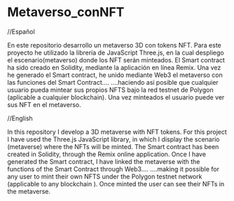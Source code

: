 # Metaverso_conNFT
//Español

En este repositorio desarrollo un metaverso 3D con tokens NFT. 
Para este proyecto he utilizado la librería de JavaScript Three.js, en la cual despliego el escenario(metaverso) donde los NFT serán minteados. 
El Smart contract ha sido creado en Solidity, mediante la aplicación en línea Remix. 
Una vez he generado el Smart contract, he unido mediante Web3 el metaverso con las funciones del Smart Contract....
....haciendo así posible que cualquier usuario pueda mintear sus propios NFTS bajo la red testnet de Polygon (aplicable a cualquier blockchain). 
Una vez minteados el usuario puede ver sus NFT en el metaverso. 

//English

In this repository I develop a 3D metaverse with NFT tokens. For this project I have used the Three.js JavaScript library, in which I display the scenario (metaverse) where the NFTs will be minted. The Smart contract has been created in Solidity, through the Remix online application. Once I have generated the Smart contract, I have linked the metaverse with the functions of the Smart Contract through Web3.... ....making it possible for any user to mint their own NFTS under the Polygon testnet network (applicable to any blockchain ). Once minted the user can see their NFTs in the metaverse.
